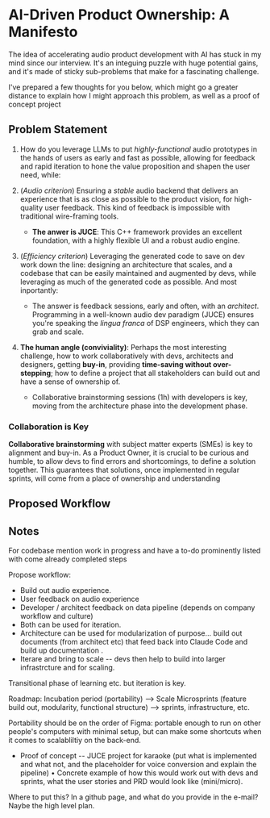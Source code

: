 # AI-Driven Product Ownership: A Manifesto

The idea of accelerating audio product development with AI has stuck in my mind since our interview. It's an integuing puzzle with huge potential gains, and it's made of sticky sub-problems that make for a fascinating challenge.

I've prepared a few thoughts for you below, which might go a greater distance to explain how I might approach this problem, as well as a proof of concept project

## Problem Statement

1. How do you leverage LLMs to put _highly-functional_ audio prototypes in the hands of users as early and fast as possible, allowing for feedback and rapid iteration to hone the value proposition and shapen the user need, while:

1. (_Audio criterion_) Ensuring a _stable_ audio backend that delivers an experience that is as close as possible to the product vision, for high-quality user feedback.  This kind of feedback is impossible with traditional wire-framing tools.
    * __The anwer is JUCE__: This C++ framework provides an excellent foundation, with a highly flexible UI and a robust audio engine.

1. (_Efficiency criterion_) Leveraging the generated code to save on dev work down the line: designing an architecture that scales, and a codebase that can be easily maintained and augmented by devs, while leveraging as much of the generated code as possible. And most inportantly:
    * The answer is feedback sessions, early and often, with an _architect_. Programming in a well-known audio dev paradigm (JUCE) ensures you're speaking the _lingua franca_ of DSP engineers, which they can grab and scale.

1. __The human angle (conviviality)__: Perhaps the most interesting challenge, how to work collaboratively with devs, architects and designers, getting __buy-in__, providing __time-saving without over-stepping__; how to define a project that all stakeholders can build out and have a sense of ownership of. 
    * Collaborative brainstorming sessions (1h)  with developers is key, moving from the architecture phase into the development phase. 

### Collaboration is Key
__Collaborative brainstorming__ with subject matter experts (SMEs) is key to alignment and buy-in. As a Product Owner, it is crucial to be curious and humble, to allow devs to find errors and shortcomings, to define a solution together. This guarantees that solutions, once implemented in regular sprints, will come from a place of ownership and understanding

## Proposed Workflow

## Notes

<!-- Intro -- sticky problem that is stuck in my mind, had to work it through very exxciting challenge. -->

For codebase mention work in progress and have a to-do prominently listed with come already completed steps

<!-- Problem 1
- rapid prototyping and get early user feedback with audio is difficult, doesn't work like with wireframes etc

Problem 2
- build out a framework that saves on scalability and leverages developers and Llama at the same time

Problem 3
- define the value add of Product, vis a vis architecture, implementation, user value.

Problem 4
- how to work collaboratively with devs, not overstep, get buy-in and make sure to build something they can build out and have ownership of. -->

<!-- Help define user value, identify need,  -->

Propose workflow:
- Build out audio experience.
- User feedback on audio experience
- Developer / architect feedback on data pipeline (depends on company workflow and culture)
- Both can be used for iteration.
- Architecture can be used for modularization of purpose... build out documents (from architect etc) that feed back into Claude Code and build up documentation .
- Iterare and bring to scale -- devs then help to build into larger infrastrcture and for scaling.

Transitional phase of learning etc. but iteration is key.

Roadmap:
Incubation period (portability) --> Scale
Microsprints (feature build out, modularity, functional structure) --> sprints, infrastructure, etc.

Portability should be on the order of Figma: portable enough to run on other people's computers with minimal setup, but can make some shortcuts when it comes to scalabliltiy on the back-end.

* Proof of concept -- JUCE project for karaoke (put what is implemented and what not, and the placeholder for voice conversion and explain the pipeline)
• Concrete example of how this would work out with devs and sprints, what the user stories and PRD would look like (mini/micro).

Where to put this? In a github page, and what do you provide in the e-mail? Naybe the high level plan.

 

